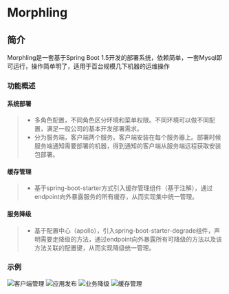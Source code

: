 Morphling
================

## 简介
Morphling是一套基于Spring Boot 1.5开发的部署系统，依赖简单，一套Mysql即可运行，操作简单明了，适用于百台规模几下机器的运维操作

### 功能概述

#### 系统部署

>* 多角色配置，不同角色区分环境和菜单权限。不同环境可以做不同配置，满足一般公司的基本开发部署需求。
>* 分为服务端，客户端两个服务。客户端安装在每个服务器上。部署时候服务端通知需要部署的机器，得到通知的客户端从服务端远程获取安装包部署。

#### 缓存管理

>* 基于spring-boot-starter方式引入缓存管理组件（基于注解），通过endpoint向外暴露服务的所有缓存，从而实现集中统一管理。

#### 服务降级

>* 基于配置中心（apollo），引入spring-boot-starter-degrade组件，声明需要走降级的方法，通过endpoint向外暴露所有可降级的方法以及该方法关联的配置键，从而实现降级统一管理。

### 示例

![客户端管理](https://gitee.com/lianqu1990/morphling/raw/master/doc/images/1.png)
![应用发布](https://gitee.com/lianqu1990/morphling/raw/master/doc/images/2.png)
![业务降级](https://gitee.com/lianqu1990/morphling/raw/master/doc/images/3.png)
![缓存管理](https://gitee.com/lianqu1990/morphling/raw/master/doc/images/4.png)